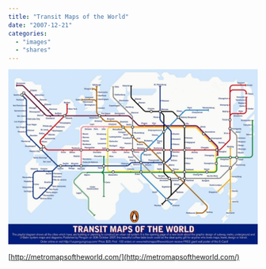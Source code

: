 ```yaml
---
title: "Transit Maps of the World"
date: "2007-12-21"
categories: 
  - "images"
  - "shares"
---
```


![](images/image-1024x718.png)

[http://metromapsoftheworld.com/](http://metromapsoftheworld.com/)
